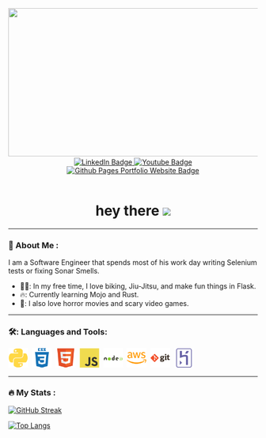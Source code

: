 <div id="header" align="center">
  <img src="https://media.giphy.com/media/ThrM4jEi2lBxd7X2yz/giphy.gif" width="600" height="300"/>
     <div id="badges">
        <a href="https://www.linkedin.com/in/seth-guimont-1a8227121/">
          <img src="https://img.shields.io/badge/linkedin-blue?style=for-the-badge&logo=linkedin&logoColor=white" alt="LinkedIn Badge"/>
        </a>
        <a href="your-youtube-URL">
          <img src="https://img.shields.io/badge/YouTube-red?style=for-the-badge&logo=youtube&logoColor=white" alt="Youtube Badge"/>
        </a>
        <a href="https://sethguimont.github.io/">  
          <img src="https://img.shields.io/badge/portfolio-orange?style=for-the-badge&logo=github&logoColor=white" alt="Github Pages Portfolio Website Badge"/>
        </a>     
     </div>
        <img src="https://komarev.com/ghpvc/?username=SethGuimont&style=flat-square&color=blue" alt=""/>
        <img src="https://komarev.com/ghpvc/?username=SethGuimont&style=flat-square&color=green" alt=""/>
         <h1>hey there
           <img src="https://media.giphy.com/media/hvRJCLFzcasrR4ia7z/giphy.gif" width="30px"/>
         </h1>
    </div>

---

### 🥋 About Me : 

I am a Software Engineer that spends most of his work day writing Selenium tests or fixing Sonar Smells.
- 🚴‍♂️: In my free time, I love biking, Jiu-Jitsu, and make fun things in Flask.
- 🔥: Currently learning Mojo and Rust.
-  🧟: I also love horror movies and scary video games.  

---

### 🛠️: Languages and Tools:

<div>
  <img src="https://github.com/devicons/devicon/blob/master/icons/python/python-plain.svg"  title="Python" alt="Python" width="40" height="40"/>&nbsp;
  <img src="https://github.com/devicons/devicon/blob/master/icons/css3/css3-plain-wordmark.svg"  title="CSS3" alt="CSS" width="40" height="40"/>&nbsp;
  <img src="https://github.com/devicons/devicon/blob/master/icons/html5/html5-original.svg" title="HTML5" alt="HTML" width="40" height="40"/>&nbsp;
  <img src="https://github.com/devicons/devicon/blob/master/icons/javascript/javascript-original.svg" title="JavaScript" alt="JavaScript" width="40" height="40"/>&nbsp;
  <img src="https://github.com/devicons/devicon/blob/master/icons/nodejs/nodejs-original-wordmark.svg" title="NodeJS" alt="NodeJS" width="40" height="40"/>&nbsp;
  <img src="https://github.com/devicons/devicon/blob/master/icons/amazonwebservices/amazonwebservices-plain-wordmark.svg" title="AWS" alt="AWS" width="40" height="40"/>&nbsp;
  <img src="https://github.com/devicons/devicon/blob/master/icons/git/git-original-wordmark.svg" title="Git" alt="Git" width="40" height="40"/>&nbsp;
  <img src="https://github.com/devicons/devicon/blob/master/icons/heroku/heroku-original.svg" title="Git" alt="Git" width="40" height="40" />&nbsp;
</div>

---

### 🔥 My Stats :

[![GitHub Streak](http://github-readme-streak-stats.herokuapp.com?user=SethGuimont&theme=dark&background=000000)](https://git.io/streak-stats)

[![Top Langs](https://github-readme-stats.vercel.app/api/top-langs/?username=SethGuimont)](https://github.com/anuraghazra/github-readme-stats)     
<!---
SethGuimonmt/woahseth is a ✨ special ✨ repository because its `README.md` (this file) appears on your GitHub profile.
You can click the Preview link to take a look at your changes.
--->
